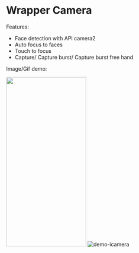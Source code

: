 # Wrapper Camera
Features:
  - Face detection with API camera2
  - Auto focus to faces
  - Touch to focus
  - Capture/ Capture burst/ Capture burst free hand
  
  Image/Gif demo:
  
<img src="https://user-images.githubusercontent.com/52622713/78552579-f35e5e00-7831-11ea-91c5-62579d609ac3.png" width="216" height="456">   ![demo-icamera](https://user-images.githubusercontent.com/52622713/78554432-5998b000-7835-11ea-8ea4-15b194a55386.gif)
